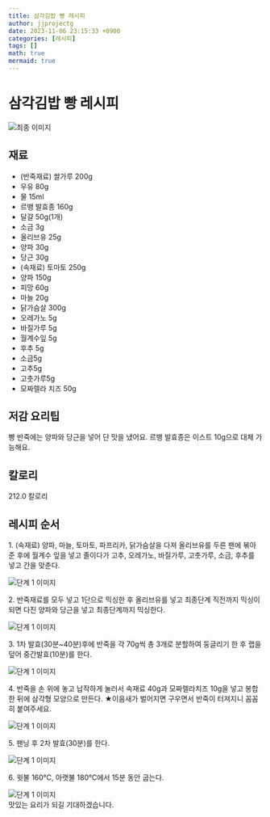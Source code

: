 ```yaml
---
title: 삼각김밥 빵 레시피
author: jjprojectg
date: 2023-11-06 23:15:33 +0900
categories: [레시피]
tags: []
math: true
mermaid: true
---
```

<meta name="og:type" content="website" />
<meta charset="UTF-8">
<div class="header">
<h1>삼각김밥 빵 레시피</h1>
</div>

<div class="container my-4">
<div class="row">
<div class="col-12 col-md-6">
<div class="recipe-image">
<img src="http://www.foodsafetykorea.go.kr/uploadimg/20210129/20210129053949_1611909589857.jpg" class="step-image" alt="최종 이미지">
</div>
</div>
<div class="col-12 col-md-6">
<div class="ingredients">
<h2>재료</h2>
<ul class='card'>
<li> (반죽재료) 쌀가루 200g </li>
<li>  우유 80g </li>
<li>  물 15ml </li>
<li>  르뱅 발효종 160g </li>
<li>  달걀 50g(1개) </li>
<li>  소금 3g </li>
<li>  올리브유 25g </li>
<li>  양파 30g </li>
<li>  당근 30g </li>
<li> (속재료) 토마토 250g </li>
<li>  양파 150g </li>
<li>  피망 60g </li>
<li>  마늘 20g </li>
<li>  닭가슴살 300g </li>
<li>  오레가노 5g </li>
<li>  바질가루 5g </li>
<li>  월계수잎 5g </li>
<li>  후추 5g </li>
<li>  소금5g </li>
<li>  고추5g </li>
<li>  고춧가루5g </li>
<li> 모짜렐라 치즈 50g </li>

</ul>
</div>
</div>
<div class="col-12 col-md-6">
<div class="ingredients">
<h2>저감 요리팁</h2>
<div class='card'> 
<p >
빵 반죽에는 양파와 당근을 넣어 단 맛을 냈어요.
르뱅 발효종은 이스트 10g으로 대체 가능해요.
</p>
</div>
</div>
<div class="ingredients">
<h2>칼로리</h2>
<div class='card'> 
<p>
212.0 칼로리
</p>
</div>
</div>
</div>
</div>

<h2 class="my-4">레시피 순서</h2>
<div class="card recipe-card">
<div class="card-body recipe-stesp">
<p class="card-text step-description">1. (속재료) 양파, 마늘, 토마토, 파프리카, 닭가슴살을 다져 올리브유를 두른 팬에 볶아준 후에 월계수 잎을 넣고 졸이다가 고추, 오레가노, 바질가루, 고춧가루, 소금, 후추를 넣고 간을 맞춘다.</p>
<img src="http://www.foodsafetykorea.go.kr/uploadimg/20210129/20210129054204_1611909724402.jpg" alt="단계 1 이미지" class="step-image">
</div>
</div>

<div class="card recipe-card">
<div class="card-body recipe-stesp">
<p class="card-text step-description">2. 반죽재료를 모두 넣고 1단으로 믹싱한 후 올리브유를 넣고 최종단계 직전까지 믹싱이 되면 다진 양파와 당근을 넣고 최종단계까지 믹싱한다.</p>
<img src="http://www.foodsafetykorea.go.kr/uploadimg/20210129/20210129054426_1611909866869.jpg" alt="단계 1 이미지" class="step-image">
</div>
</div>

<div class="card recipe-card">
<div class="card-body recipe-stesp">
<p class="card-text step-description">3. 1차 발효(30분~40분)후에 반죽을 각 70g씩 총 3개로 분할하여 둥글리기 한 후 랩을 덮어 중간발효(10분)를 한다.</p>
<img src="http://www.foodsafetykorea.go.kr/uploadimg/20210129/20210129055258_1611910378459.jpg" alt="단계 1 이미지" class="step-image">
</div>
</div>

<div class="card recipe-card">
<div class="card-body recipe-stesp">
<p class="card-text step-description">4. 반죽을 손 위에 놓고 납작하게 눌러서 속재료 40g과 모짜렐라치즈 10g을 넣고 봉합 한 뒤에 삼각형 모양으로 만든다.
★이음새가 벌어지면 구우면서 반죽이 터져지니 꼼꼼히 붙여주세요.</p>
<img src="http://www.foodsafetykorea.go.kr/uploadimg/20210129/20210129055315_1611910395064.jpg" alt="단계 1 이미지" class="step-image">
</div>
</div>

<div class="card recipe-card">
<div class="card-body recipe-stesp">
<p class="card-text step-description">5. 팬닝 후 2차 발효(30분)를 한다.</p>
<img src="http://www.foodsafetykorea.go.kr/uploadimg/20210129/20210129055326_1611910406766.jpg" alt="단계 1 이미지" class="step-image">
</div>
</div>

<div class="card recipe-card">
<div class="card-body recipe-stesp">
<p class="card-text step-description">6. 윗불 160℃, 아랫불 180℃에서 15분 동안 굽는다.</p>
<img src="http://www.foodsafetykorea.go.kr/uploadimg/20210129/20210129055338_1611910418977.jpg" alt="단계 1 이미지" class="step-image">
</div>
</div>


</div>
맛있는 요리가 되길 기대하겠습니다.
